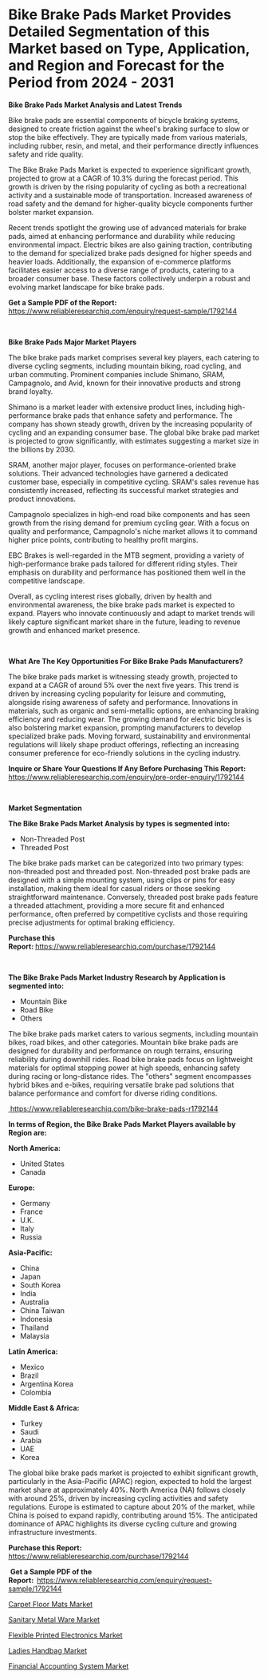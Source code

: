 <p><h1>Bike Brake Pads Market Provides Detailed Segmentation of this Market based on Type, Application, and Region and Forecast for the Period from 2024 - 2031</h1></p><p><strong>Bike Brake Pads Market Analysis and Latest Trends</strong></p>
<p><p>Bike brake pads are essential components of bicycle braking systems, designed to create friction against the wheel's braking surface to slow or stop the bike effectively. They are typically made from various materials, including rubber, resin, and metal, and their performance directly influences safety and ride quality.</p><p>The Bike Brake Pads Market is expected to experience significant growth, projected to grow at a CAGR of 10.3% during the forecast period. This growth is driven by the rising popularity of cycling as both a recreational activity and a sustainable mode of transportation. Increased awareness of road safety and the demand for higher-quality bicycle components further bolster market expansion.</p><p>Recent trends spotlight the growing use of advanced materials for brake pads, aimed at enhancing performance and durability while reducing environmental impact. Electric bikes are also gaining traction, contributing to the demand for specialized brake pads designed for higher speeds and heavier loads. Additionally, the expansion of e-commerce platforms facilitates easier access to a diverse range of products, catering to a broader consumer base. These factors collectively underpin a robust and evolving market landscape for bike brake pads.</p></p>
<p><strong>Get a Sample PDF of the Report:&nbsp;</strong> <a href="https://www.reliableresearchiq.com/enquiry/request-sample/1792144?utm_campaign=1102&utm_medium=2&utm_source=Github&utm_content=ia&utm_term=14112024&utm_id=bike-brake-pads">https://www.reliableresearchiq.com/enquiry/request-sample/1792144</a></p>
<p>&nbsp;</p>
<p><strong>Bike Brake Pads Major Market Players</strong></p>
<p><p>The bike brake pads market comprises several key players, each catering to diverse cycling segments, including mountain biking, road cycling, and urban commuting. Prominent companies include Shimano, SRAM, Campagnolo, and Avid, known for their innovative products and strong brand loyalty.</p><p>Shimano is a market leader with extensive product lines, including high-performance brake pads that enhance safety and performance. The company has shown steady growth, driven by the increasing popularity of cycling and an expanding consumer base. The global bike brake pad market is projected to grow significantly, with estimates suggesting a market size in the billions by 2030.</p><p>SRAM, another major player, focuses on performance-oriented brake solutions. Their advanced technologies have garnered a dedicated customer base, especially in competitive cycling. SRAM's sales revenue has consistently increased, reflecting its successful market strategies and product innovations.</p><p>Campagnolo specializes in high-end road bike components and has seen growth from the rising demand for premium cycling gear. With a focus on quality and performance, Campagnolo's niche market allows it to command higher price points, contributing to healthy profit margins.</p><p>EBC Brakes is well-regarded in the MTB segment, providing a variety of high-performance brake pads tailored for different riding styles. Their emphasis on durability and performance has positioned them well in the competitive landscape.</p><p>Overall, as cycling interest rises globally, driven by health and environmental awareness, the bike brake pads market is expected to expand. Players who innovate continuously and adapt to market trends will likely capture significant market share in the future, leading to revenue growth and enhanced market presence.</p></p>
<p>&nbsp;</p>
<p><strong>What Are The Key Opportunities For Bike Brake Pads Manufacturers?</strong></p>
<p><p>The bike brake pads market is witnessing steady growth, projected to expand at a CAGR of around 5% over the next five years. This trend is driven by increasing cycling popularity for leisure and commuting, alongside rising awareness of safety and performance. Innovations in materials, such as organic and semi-metallic options, are enhancing braking efficiency and reducing wear. The growing demand for electric bicycles is also bolstering market expansion, prompting manufacturers to develop specialized brake pads. Moving forward, sustainability and environmental regulations will likely shape product offerings, reflecting an increasing consumer preference for eco-friendly solutions in the cycling industry.</p></p>
<p><strong>Inquire or Share Your Questions If Any Before Purchasing This Report:</strong> <a href="https://www.reliableresearchiq.com/enquiry/pre-order-enquiry/1792144?utm_campaign=1102&utm_medium=2&utm_source=Github&utm_content=ia&utm_term=14112024&utm_id=bike-brake-pads">https://www.reliableresearchiq.com/enquiry/pre-order-enquiry/1792144</a></p>
<p>&nbsp;</p>
<p><strong>Market Segmentation</strong></p>
<p><strong>The Bike Brake Pads Market Analysis by types is segmented into:</strong></p>
<p><ul><li>Non-Threaded Post</li><li>Threaded Post</li></ul></p>
<p><p>The bike brake pads market can be categorized into two primary types: non-threaded post and threaded post. Non-threaded post brake pads are designed with a simple mounting system, using clips or pins for easy installation, making them ideal for casual riders or those seeking straightforward maintenance. Conversely, threaded post brake pads feature a threaded attachment, providing a more secure fit and enhanced performance, often preferred by competitive cyclists and those requiring precise adjustments for optimal braking efficiency.</p></p>
<p><strong>Purchase this Report:&nbsp;</strong><a href="https://www.reliableresearchiq.com/purchase/1792144?utm_campaign=1102&utm_medium=2&utm_source=Github&utm_content=ia&utm_term=14112024&utm_id=bike-brake-pads">https://www.reliableresearchiq.com/purchase/1792144</a></p>
<p>&nbsp;</p>
<p><strong>The Bike Brake Pads Market Industry Research by Application is segmented into:</strong></p>
<p><ul><li>Mountain Bike</li><li>Road Bike</li><li>Others</li></ul></p>
<p><p>The bike brake pads market caters to various segments, including mountain bikes, road bikes, and other categories. Mountain bike brake pads are designed for durability and performance on rough terrains, ensuring reliability during downhill rides. Road bike brake pads focus on lightweight materials for optimal stopping power at high speeds, enhancing safety during racing or long-distance rides. The "others" segment encompasses hybrid bikes and e-bikes, requiring versatile brake pad solutions that balance performance and comfort for diverse riding conditions.</p></p>
<p><a href="https://www.reliableresearchiq.com/bike-brake-pads-r1792144?utm_campaign=1102&utm_medium=2&utm_source=Github&utm_content=ia&utm_term=14112024&utm_id=bike-brake-pads">&nbsp;https://www.reliableresearchiq.com/bike-brake-pads-r1792144</a></p>
<p><strong>In terms of Region, the Bike Brake Pads Market Players available by Region are:</strong></p>
<p>
    <p> <strong> North America: </strong>
        <ul>
            <li>United States</li>
            <li>Canada</li>
        </ul>
        </p> 
    <p> <strong> Europe: </strong>
        <ul>
            <li>Germany</li>
            <li>France</li>
            <li>U.K.</li>
            <li>Italy</li>
            <li>Russia</li>
        </ul>
        </p> 
    <p> <strong> Asia-Pacific: </strong>
        <ul>
            <li>China</li>
            <li>Japan</li>
            <li>South Korea</li>
            <li>India</li>
            <li>Australia</li>
            <li>China Taiwan</li>
            <li>Indonesia</li>
            <li>Thailand</li>
            <li>Malaysia</li>
        </ul>
        </p> 
    <p> <strong> Latin America: </strong>
        <ul>
            <li>Mexico</li>
            <li>Brazil</li>
            <li>Argentina Korea</li>
            <li>Colombia</li>
        </ul>
        </p> 
    <p> <strong> Middle East & Africa: </strong>
        <ul>
            <li>Turkey</li>
            <li>Saudi</li>
            <li>Arabia</li>
            <li>UAE</li>
            <li>Korea</li>
        </ul>
    </p>
    </p>
<p><p>The global bike brake pads market is projected to exhibit significant growth, particularly in the Asia-Pacific (APAC) region, expected to hold the largest market share at approximately 40%. North America (NA) follows closely with around 25%, driven by increasing cycling activities and safety regulations. Europe is estimated to capture about 20% of the market, while China is poised to expand rapidly, contributing around 15%. The anticipated dominance of APAC highlights its diverse cycling culture and growing infrastructure investments.</p></p>
<p><strong>Purchase this Report: </strong><a href="https://www.reliableresearchiq.com/purchase/1792144?utm_campaign=1102&utm_medium=2&utm_source=Github&utm_content=ia&utm_term=14112024&utm_id=bike-brake-pads">https://www.reliableresearchiq.com/purchase/1792144</a></p>
<p>&nbsp;<strong>Get a Sample PDF of the Report:&nbsp;&nbsp;</strong><a href="https://www.reliableresearchiq.com/enquiry/request-sample/1792144?utm_campaign=1102&utm_medium=2&utm_source=Github&utm_content=ia&utm_term=14112024&utm_id=bike-brake-pads">https://www.reliableresearchiq.com/enquiry/request-sample/1792144</a></p>
<p><strong></strong></p>
<p><p><a href="https://www.linkedin.com/pulse/carpet-floor-mats-sector-surge-112-growth-roadmap-2031-ideauda-wzmlf?utm_campaign=1102&utm_medium=2&utm_source=Github&utm_content=ia&utm_term=14112024&utm_id=bike-brake-pads">Carpet Floor Mats Market</a></p><p><a href="https://www.linkedin.com/pulse/global-sanitary-metal-ware-market-comprehensive-analysis-size-shltf?utm_campaign=1102&utm_medium=2&utm_source=Github&utm_content=ia&utm_term=14112024&utm_id=bike-brake-pads">Sanitary Metal Ware Market</a></p><p><a href="https://issuu.com/reportprime-2/docs/flexible-printed-electronics-market_b6b629d1793638?utm_campaign=1102&utm_medium=2&utm_source=Github&utm_content=ia&utm_term=14112024&utm_id=bike-brake-pads">Flexible Printed Electronics Market</a></p><p><a href="https://www.linkedin.com/pulse/emerging-trends-ladies-handbag-market-global-outlook-future-30ahf?utm_campaign=1102&utm_medium=2&utm_source=Github&utm_content=ia&utm_term=14112024&utm_id=bike-brake-pads">Ladies Handbag Market</a></p><p><a href="https://issuu.com/reportprime-2/docs/financial-accounting-system-market-_937492db7311e5?utm_campaign=1102&utm_medium=2&utm_source=Github&utm_content=ia&utm_term=14112024&utm_id=bike-brake-pads">Financial Accounting System Market</a></p></p>